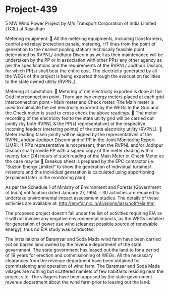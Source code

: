 # Project-439
5 MW Wind Power Project by M/s Transport Corporation of India Limited (TCIL) at Rajasthan

Metering equipment:
 All the metering equipments, including transformers, control and relay/ protection panels, metering,
HT lines from the point of generation to the nearest pooling station/ technically feasible point
determined by RVPNL/ Jodhpur Discom as well as their maintenance will be undertaken by the PP or
in association with other PPs/ any other agency as per the specifications and the requirements of the
RVPNL/ Jodhpur Discom, for which PP(s) shall bear the entire cost. The electricity generated by all
the WEGs of the project is being exported through the evacuation facilities to the state owned utility
(RVPNL). 

Metering at substation:
 Metering of net electricity exported is done at the Grid Interconnection point. There are two energy
meters placed at each grid interconnection point - Main meter and Check meter. The Main meter is
used to calculate the net electricity exported by the WEGs to the Grid and the Check meter is used to
cross check the above readings.
 The meter recording of the electricity fed to the state utility grid will be carried out jointly (by both
RVPNL & the PP(s) representative) at the respective incoming feeders (metering points) of the state
electricity utility (RVPNL).
 Meter reading taken jointly will be signed by the representatives of the RVPNL and/or Jodhpur
Discom and of PP in the Joint Monitoring Report (JMR). If PP’s representative is not present, then
the RVPNL and/or Jodhpur Discom shall provide PP with a signed copy of the meter reading within
twenty four (24) hours of such reading of the Main Meter or Check Meter as the case may be
 Breakup sheet is prepared by the EPC contractor i.e. “Suzlon Energy Limited” to show the generation
of individual turbines/ investors and this individual generation is calculated using apportioning
(explained later in the monitoring plan). 

As per the Schedule 1 of Ministry of Environment and Forests (Government of India) notification dated
January 27, 1994, - 30 activities are required to undertake environmental impact assessment studies. The
details of these activities are available at:
http://envfor.nic.in/divisions/iass/notif/eia.htm

The proposed project doesn’t fall under the list of activities requiring EIA as it will not involve any
negative environmental impacts, as the WEGs installed for generation of power use wind (cleanest
possible source of renewable energy), thus no EIA study was conducted.

The installations of Baramsar and Soda Mada wind farm have been carried out on barren land owned by
the revenue department of the state government. The state government has leased out the land to for a
period of 19 years for erection and commissioning of WEGs. All the necessary clearances from the revenue department have been obtained for commissioning and
operation of wind farm. The Baramsar and Soda Mada villages are nothing but scattered hamlets of few habitants residing near the
project site. The villagers have been apprised by the state government revenue department about the wind
farm prior to leasing out the land.
